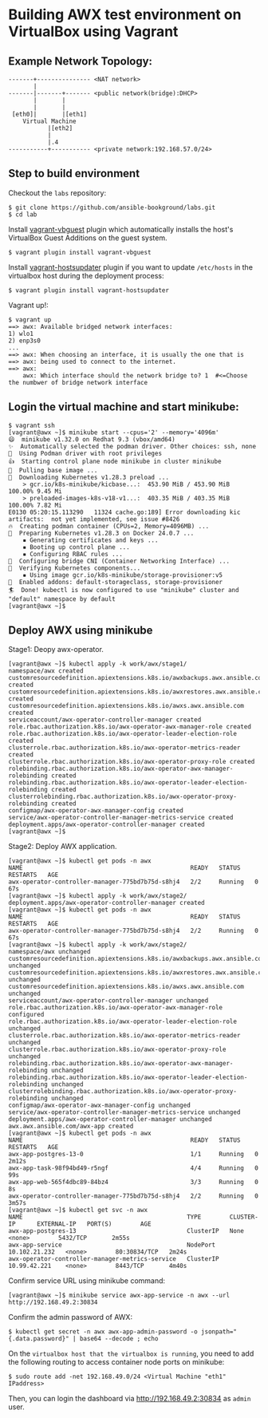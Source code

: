 # Building AWX test environment on VirtualBox using Vagrant

## Example Network Topology:
```
-------+--------------- <NAT network>
       |
-------|-------+------- <public network(bridge):DHCP>
       |       |
       |       |
 [eth0]|       |[eth1]
    Virtual Machine
           |[eth2]
           |
           |.4
-----------+----------- <private network:192.168.57.0/24>
```

## Step to build environment

Checkout the `labs` repository:
```shell
$ git clone https://github.com/ansible-bookground/labs.git
$ cd lab
```

Install [vagrant-vbguest](https://github.com/dotless-de/vagrant-vbguest) plugin which automatically installs the host's VirtualBox Guest Additions on the guest system.

```shell
$ vagrant plugin install vagrant-vbguest
```

Install [vagrant-hostsupdater](https://github.com/agiledivider/vagrant-hostsupdater) plugin if you want to update `/etc/hosts` in the virtualbox host during the deployment process:
```shell
$ vagrant plugin install vagrant-hostsupdater
```

Vagrant up!:
```shell
$ vagrant up
==> awx: Available bridged network interfaces:
1) wlo1
2) enp3s0
...
==> awx: When choosing an interface, it is usually the one that is
==> awx: being used to connect to the internet.
==> awx:
    awx: Which interface should the network bridge to? 1  #<=Choose the numbwer of bridge network interface
```

## Login the virtual machine and start minikube:
```shell
$ vagrant ssh
[vagrant@awx ~]$ minikube start --cpus='2' --memory='4096m'
😄  minikube v1.32.0 on Redhat 9.3 (vbox/amd64)
✨  Automatically selected the podman driver. Other choices: ssh, none
📌  Using Podman driver with root privileges
👍  Starting control plane node minikube in cluster minikube
🚜  Pulling base image ...
💾  Downloading Kubernetes v1.28.3 preload ...
    > gcr.io/k8s-minikube/kicbase...:  453.90 MiB / 453.90 MiB  100.00% 9.45 Mi
    > preloaded-images-k8s-v18-v1...:  403.35 MiB / 403.35 MiB  100.00% 7.82 Mi
E0130 05:20:15.113290   11324 cache.go:189] Error downloading kic artifacts:  not yet implemented, see issue #8426
🔥  Creating podman container (CPUs=2, Memory=4096MB) ...
🐳  Preparing Kubernetes v1.28.3 on Docker 24.0.7 ...
    ▪ Generating certificates and keys ...
    ▪ Booting up control plane ...
    ▪ Configuring RBAC rules ...
🔗  Configuring bridge CNI (Container Networking Interface) ...
🔎  Verifying Kubernetes components...
    ▪ Using image gcr.io/k8s-minikube/storage-provisioner:v5
🌟  Enabled addons: default-storageclass, storage-provisioner
🏄  Done! kubectl is now configured to use "minikube" cluster and "default" namespace by default
[vagrant@awx ~]$
```

## Deploy AWX using minikube

Stage1: Deopy awx-operator.

```shell
[vagrant@awx ~]$ kubectl apply -k work/awx/stage1/
namespace/awx created
customresourcedefinition.apiextensions.k8s.io/awxbackups.awx.ansible.com created
customresourcedefinition.apiextensions.k8s.io/awxrestores.awx.ansible.com created
customresourcedefinition.apiextensions.k8s.io/awxs.awx.ansible.com created
serviceaccount/awx-operator-controller-manager created
role.rbac.authorization.k8s.io/awx-operator-awx-manager-role created
role.rbac.authorization.k8s.io/awx-operator-leader-election-role created
clusterrole.rbac.authorization.k8s.io/awx-operator-metrics-reader created
clusterrole.rbac.authorization.k8s.io/awx-operator-proxy-role created
rolebinding.rbac.authorization.k8s.io/awx-operator-awx-manager-rolebinding created
rolebinding.rbac.authorization.k8s.io/awx-operator-leader-election-rolebinding created
clusterrolebinding.rbac.authorization.k8s.io/awx-operator-proxy-rolebinding created
configmap/awx-operator-awx-manager-config created
service/awx-operator-controller-manager-metrics-service created
deployment.apps/awx-operator-controller-manager created
[vagrant@awx ~]$
```

Stage2: Deploy AWX application.
```shell
[vagrant@awx ~]$ kubectl get pods -n awx
NAME                                               READY   STATUS    RESTARTS   AGE
awx-operator-controller-manager-775bd7b75d-s8hj4   2/2     Running   0          67s
[vagrant@awx ~]$ kubectl apply -k work/awx/stage2/
deployment.apps/awx-operator-controller-manager created
[vagrant@awx ~]$ kubectl get pods -n awx
NAME                                               READY   STATUS    RESTARTS   AGE
awx-operator-controller-manager-775bd7b75d-s8hj4   2/2     Running   0          67s
[vagrant@awx ~]$ kubectl apply -k work/awx/stage2/
namespace/awx unchanged
customresourcedefinition.apiextensions.k8s.io/awxbackups.awx.ansible.com unchanged
customresourcedefinition.apiextensions.k8s.io/awxrestores.awx.ansible.com unchanged
customresourcedefinition.apiextensions.k8s.io/awxs.awx.ansible.com unchanged
serviceaccount/awx-operator-controller-manager unchanged
role.rbac.authorization.k8s.io/awx-operator-awx-manager-role configured
role.rbac.authorization.k8s.io/awx-operator-leader-election-role unchanged
clusterrole.rbac.authorization.k8s.io/awx-operator-metrics-reader unchanged
clusterrole.rbac.authorization.k8s.io/awx-operator-proxy-role unchanged
rolebinding.rbac.authorization.k8s.io/awx-operator-awx-manager-rolebinding unchanged
rolebinding.rbac.authorization.k8s.io/awx-operator-leader-election-rolebinding unchanged
clusterrolebinding.rbac.authorization.k8s.io/awx-operator-proxy-rolebinding unchanged
configmap/awx-operator-awx-manager-config unchanged
service/awx-operator-controller-manager-metrics-service unchanged
deployment.apps/awx-operator-controller-manager unchanged
awx.awx.ansible.com/awx-app created
[vagrant@awx ~]$ kubectl get pods -n awx
NAME                                               READY   STATUS    RESTARTS   AGE
awx-app-postgres-13-0                              1/1     Running   0          2m12s
awx-app-task-98f94bd49-r5ngf                       4/4     Running   0          99s
awx-app-web-565f4dbc89-84bz4                       3/3     Running   0          8s
awx-operator-controller-manager-775bd7b75d-s8hj4   2/2     Running   0          3m57s
[vagrant@awx ~]$ kubectl get svc -n awx
NAME                                              TYPE        CLUSTER-IP      EXTERNAL-IP   PORT(S)        AGE
awx-app-postgres-13                               ClusterIP   None            <none>        5432/TCP       2m55s
awx-app-service                                   NodePort    10.102.21.232   <none>        80:30834/TCP   2m24s
awx-operator-controller-manager-metrics-service   ClusterIP   10.99.42.221    <none>        8443/TCP       4m40s
```

Confirm service URL using minikube command:
```shell
[vagrant@awx ~]$ minikube service awx-app-service -n awx --url
http://192.168.49.2:30834
```

Confirm the admin password of AWX:
```shell
$ kubectl get secret -n awx awx-app-admin-password -o jsonpath="{.data.password}" | base64 --decode ; echo
```

On the `virtualbox host that the virtualbox is running`, you need to add the following routing to access container node ports on minikube:
```shell
$ sudo route add -net 192.168.49.0/24 <Virtual Machine "eth1" IPaddress>
```

Then, you can login the dashboard via http://192.168.49.2:30834 as `admin` user.
